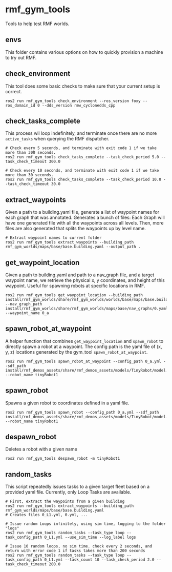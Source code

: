 # rmf_gym_tools

Tools to help test RMF worlds.

## envs
This folder contains various options on how to quickly provision a machine to try out RMF. 

## check_environment
This tool does some basic checks to make sure that your current setup is correct.
```
ros2 run rmf_gym_tools check_environment --ros_version foxy --ros_domain_id 0 --dds_version rmw_cyclonedds_cpp
```

## check_tasks_complete
This process wil loop indefinitely, and terminate once there are no more `active_tasks` when querying the RMF dispatcher.

```
# Check every 5 seconds, and terminate with exit code 1 if we take more than 300 seconds.
ros2 run rmf_gym_tools check_tasks_complete --task_check_period 5.0 --task_check_timeout 300.0

# Check every 10 seconds, and terminate with exit code 1 if we take more than 30 seconds.
ros2 run rmf_gym_tools check_tasks_complete --task_check_period 10.0 --task_check_timeout 30.0
```

## extract_waypoints
Given a path to a building.yaml file, generate a list of waypoint names for each graph that was annotated. Generates a bunch of files:
Each Graph will have one generated file with all the waypoints across all levels. Then, more files are also generated that splits the waypoints up by level name.
```
# Extract waypoint names to current folder
ros2 run rmf_gym_tools extract_waypoints --building_path rmf_gym_worlds/maps/base/base.building.yaml --output_path .
```

## get_waypoint_location
Given a path to building.yaml and path to a nav_graph file, and a target waypoint name, we retrieve the physical x, y coordinates, and height of this waypoint.
Useful for spawning robots at specific locations in RMF.
```
ros2 run rmf_gym_tools get_waypoint_location --building_path install/rmf_gym_worlds/share/rmf_gym_worlds/worlds/base/maps/base.building.yaml --nav_graph_path install/rmf_gym_worlds/share/rmf_gym_worlds/maps/base/nav_graphs/0.yaml  --waypoint_name 0_a
```

## spawn_robot_at_waypoint
A helper function that combines `get_waypoint_location` and `spawn_robot` to directly spawn a robot at a waypoint. The config path is the yaml file of (x, y, z) locations generated by the gym_tool `spawn_robot_at_waypoint`.
```
ros2 run rmf_gym_tools spawn_robot_at_waypoint --config_path 0_a.yml --sdf_path install/rmf_demos_assets/share/rmf_demos_assets/models/TinyRobot/model.sdf --robot_name tinyRobot1
```

## spawn_robot
Spawns a given robot to coordinates defined in a yaml file.
```
ros2 run rmf_gym_tools spawn_robot --config_path 0_a.yml --sdf_path install/rmf_demos_assets/share/rmf_demos_assets/models/TinyRobot/model.sdf --robot_name tinyRobot1
```

## despawn_robot
Deletes a robot with a given name
```
ros2 run rmf_gym_tools despawn_robot -m tinyRobot1
```

## random_tasks
This script repeatedly issues tasks to a given target fleet based on a provided yaml file.
Currently, only Loop Tasks are available.

```
# First, extract the waypoints from a given building
ros2 run rmf_gym_tools extract_waypoints --building_path rmf_gym_worlds/maps/base/base.building.yaml
# Creates files 0_L1.yml, 0.yml, ...

# Issue random Loops infinitely, using sim time, logging to the folder "logs"
ros2 run rmf_gym_tools random_tasks --task_type loop --task_config_path 0_L1.yml --use_sim_time --log_label logs

# Issue 10 random loops, no sim time. check every 2 seconds, and return with error code 1 if tasks takes more than 200 seconds
ros2 run rmf_gym_tools random_tasks --task_type loop --task_config_path 0_L1.yml --task_count 10 --task_check_period 2.0 --task_check_timeout 200.0
```
